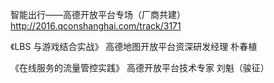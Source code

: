 智能出行——高德开放平台专场（厂商共建） http://2016.qconshanghai.com/track/3171

《LBS 与游戏结合实战》
高德地图开放平台资深研发经理 朴春植

《在线服务的流量管控实践》
高德开放平台技术专家 刘魁（骏征）
